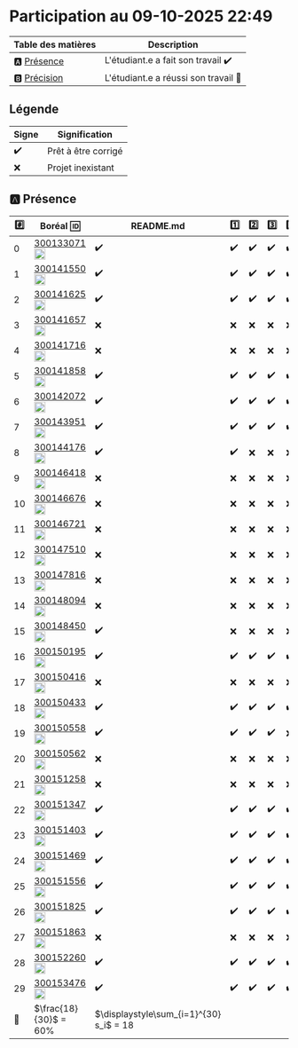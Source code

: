 # Participation au 09-10-2025 22:49

| Table des matières            | Description                                             |
|-------------------------------|---------------------------------------------------------|
| :a: [Présence](#a-présence)   | L'étudiant.e a fait son travail    :heavy_check_mark:   |
| :b: [Précision](#b-précision) | L'étudiant.e a réussi son travail  :tada:               |

## Légende

| Signe              | Signification                 |
|--------------------|-------------------------------|
| :heavy_check_mark: | Prêt à être corrigé           |
| :x:                | Projet inexistant             |

## :a: Présence

|:hash:| Boréal :id:                | README.md    | :one: | :two: | :three: | :four: |
|------|----------------------------|--------------|-------|-------|---------|--------|
| 0 | [300133071](../300133071/README.md) [<image src='https://avatars0.githubusercontent.com/u/181301859?s=460&v=4' width=20 height=20></image>](https://github.com/nelsonwilliam237) | :heavy_check_mark:| :heavy_check_mark: | :heavy_check_mark: | :heavy_check_mark: | :heavy_check_mark: |
| 1 | [300141550](../300141550/README.md) [<image src='https://avatars0.githubusercontent.com/u/211749528?s=460&v=4' width=20 height=20></image>](https://github.com/emeraudesantu) | :heavy_check_mark:| :heavy_check_mark: | :heavy_check_mark: | :heavy_check_mark: | :heavy_check_mark: |
| 2 | [300141625](../300141625/README.md) [<image src='https://avatars0.githubusercontent.com/u/188626020?s=460&v=4' width=20 height=20></image>](https://github.com/Mamefatim14) | :heavy_check_mark:| :heavy_check_mark: | :heavy_check_mark: | :heavy_check_mark: | :heavy_check_mark: |
| 3 | [300141657](../300141657/README.md) [<image src='https://avatars0.githubusercontent.com/u/194731088?s=460&v=4' width=20 height=20></image>](https://github.com/leandre00126) | :x: | :x: | :x: | :x: | :x: |
| 4 | [300141716](../300141716/README.md) [<image src='https://avatars0.githubusercontent.com/u/125617838?s=460&v=4' width=20 height=20></image>](https://github.com/nabilaouladbouih) | :x: | :x: | :x: | :x: | :x: |
| 5 | [300141858](../300141858/README.md) [<image src='https://avatars0.githubusercontent.com/u/205304457?s=460&v=4' width=20 height=20></image>](https://github.com/karimcode24) | :heavy_check_mark:| :heavy_check_mark: | :heavy_check_mark: | :heavy_check_mark: | :heavy_check_mark: |
| 6 | [300142072](../300142072/README.md) [<image src='https://avatars0.githubusercontent.com/u/230452797?s=460&v=4' width=20 height=20></image>](https://github.com/sigadiarra) | :heavy_check_mark:| :heavy_check_mark: | :heavy_check_mark: | :heavy_check_mark: | :heavy_check_mark: |
| 7 | [300143951](../300143951/README.md) [<image src='https://avatars0.githubusercontent.com/u/205994994?s=460&v=4' width=20 height=20></image>](https://github.com/frank17art) | :heavy_check_mark:| :heavy_check_mark: | :heavy_check_mark: | :heavy_check_mark: | :heavy_check_mark: |
| 8 | [300144176](../300144176/README.md) [<image src='https://avatars0.githubusercontent.com/u/223561186?s=460&v=4' width=20 height=20></image>](https://github.com/awaworks) | :heavy_check_mark:| :heavy_check_mark: | :x: | :x: | :x: |
| 9 | [300146418](../300146418/README.md) [<image src='https://avatars0.githubusercontent.com/u/198275764?s=460&v=4' width=20 height=20></image>](https://github.com/IkramSidhoum) | :x: | :x: | :x: | :x: | :x: |
| 10 | [300146676](../300146676/README.md) [<image src='https://avatars0.githubusercontent.com/u/211595997?s=460&v=4' width=20 height=20></image>](https://github.com/harkatiaymen) | :x: | :x: | :x: | :x: | :x: |
| 11 | [300146721](../300146721/README.md) [<image src='https://avatars0.githubusercontent.com/u/222739217?s=460&v=4' width=20 height=20></image>](https://github.com/smailikh) | :x: | :x: | :x: | :x: | :x: |
| 12 | [300147510](../300147510/README.md) [<image src='https://avatars0.githubusercontent.com/u/212286223?s=460&v=4' width=20 height=20></image>](https://github.com/ghikanotes) | :x: | :x: | :x: | :x: | :x: |
| 13 | [300147816](../300147816/README.md) [<image src='https://avatars0.githubusercontent.com/u/230452383?s=460&v=4' width=20 height=20></image>](https://github.com/HananeZerrouki) | :x: | :x: | :x: | :x: | :x: |
| 14 | [300148094](../300148094/README.md) [<image src='https://avatars0.githubusercontent.com/u/212054634?s=460&v=4' width=20 height=20></image>](https://github.com/ouailg28) | :x: | :x: | :x: | :x: | :x: |
| 15 | [300148450](../300148450/README.md) [<image src='https://avatars0.githubusercontent.com/u/205994730?s=460&v=4' width=20 height=20></image>](https://github.com/adjaoud-git) | :heavy_check_mark:| :x: | :x: | :x: | :x: |
| 16 | [300150195](../300150195/README.md) [<image src='https://avatars0.githubusercontent.com/u/211596474?s=460&v=4' width=20 height=20></image>](https://github.com/amelzourane) | :heavy_check_mark:| :heavy_check_mark: | :heavy_check_mark: | :heavy_check_mark: | :heavy_check_mark: |
| 17 | [300150416](../300150416/README.md) [<image src='https://avatars0.githubusercontent.com/u/211596263?s=460&v=4' width=20 height=20></image>](https://github.com/hachemsouyadi) | :x: | :x: | :x: | :x: | :x: |
| 18 | [300150433](../300150433/README.md) [<image src='https://avatars0.githubusercontent.com/u/211743410?s=460&v=4' width=20 height=20></image>](https://github.com/zakariadjellouli) | :heavy_check_mark:| :heavy_check_mark: | :heavy_check_mark: | :heavy_check_mark: | :heavy_check_mark: |
| 19 | [300150558](../300150558/README.md) [<image src='https://avatars0.githubusercontent.com/u/212186770?s=460&v=4' width=20 height=20></image>](https://github.com/amirasadouni00) | :heavy_check_mark:| :heavy_check_mark: | :heavy_check_mark: | :heavy_check_mark: | :x: |
| 20 | [300150562](../300150562/README.md) [<image src='https://avatars0.githubusercontent.com/u/205994758?s=460&v=4' width=20 height=20></image>](https://github.com/isako29) | :x: | :x: | :x: | :x: | :x: |
| 21 | [300151258](../300151258/README.md) [<image src='https://avatars0.githubusercontent.com/u/231778604?s=460&v=4' width=20 height=20></image>](https://github.com/hakimsb) | :x: | :x: | :x: | :x: | :x: |
| 22 | [300151347](../300151347/README.md) [<image src='https://avatars0.githubusercontent.com/u/207281891?s=460&v=4' width=20 height=20></image>](https://github.com/sarahocine) | :heavy_check_mark:| :heavy_check_mark: | :heavy_check_mark: | :heavy_check_mark: | :heavy_check_mark: |
| 23 | [300151403](../300151403/README.md) [<image src='https://avatars0.githubusercontent.com/u/211593057?s=460&v=4' width=20 height=20></image>](https://github.com/JustinSandy99) | :heavy_check_mark:| :heavy_check_mark: | :heavy_check_mark: | :heavy_check_mark: | :heavy_check_mark: |
| 24 | [300151469](../300151469/README.md) [<image src='https://avatars0.githubusercontent.com/u/212077526?s=460&v=4' width=20 height=20></image>](https://github.com/33070733) | :heavy_check_mark:| :heavy_check_mark: | :heavy_check_mark: | :heavy_check_mark: | :heavy_check_mark: |
| 25 | [300151556](../300151556/README.md) [<image src='https://avatars0.githubusercontent.com/u/231781132?s=460&v=4' width=20 height=20></image>](https://github.com/Kahinazerkani) | :heavy_check_mark:| :heavy_check_mark: | :heavy_check_mark: | :heavy_check_mark: | :heavy_check_mark: |
| 26 | [300151825](../300151825/README.md) [<image src='https://avatars0.githubusercontent.com/u/195238262?s=460&v=4' width=20 height=20></image>](https://github.com/FeatFreedy) | :heavy_check_mark:| :heavy_check_mark: | :heavy_check_mark: | :heavy_check_mark: | :heavy_check_mark: |
| 27 | [300151863](../300151863/README.md) [<image src='https://avatars0.githubusercontent.com/u/205994935?s=460&v=4' width=20 height=20></image>](https://github.com/Hannibalcarthage) | :x: | :x: | :x: | :x: | :x: |
| 28 | [300152260](../300152260/README.md) [<image src='https://avatars0.githubusercontent.com/u/212179557?s=460&v=4' width=20 height=20></image>](https://github.com/bekkai-mohibb) | :heavy_check_mark:| :heavy_check_mark: | :heavy_check_mark: | :heavy_check_mark: | :heavy_check_mark: |
| 29 | [300153476](../300153476/README.md) [<image src='https://avatars0.githubusercontent.com/u/129418622?s=460&v=4' width=20 height=20></image>](https://github.com/dialloramatoulayebah) | :heavy_check_mark:| :heavy_check_mark: | :heavy_check_mark: | :heavy_check_mark: | :heavy_check_mark: |
| :abacus: |  $\frac{18}{30}$  =  60% | $\displaystyle\sum_{i=1}^{30} s_i$ = 18 |
